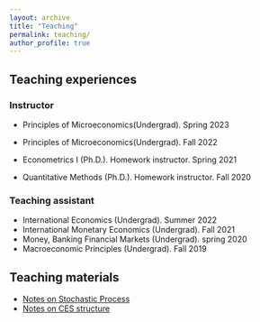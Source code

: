 ```yaml
---
layout: archive
title: "Teaching"
permalink: teaching/
author_profile: true
---
```


 


## Teaching experiences

### Instructor
 <!-- - Principles of Microeconomics(Undergrad). Fall 2023 
  [Material available](http://example.com/) &nbsp; [Course Evaluation](/files/example.com.pdf)   -->
- Principles of Microeconomics(Undergrad). Spring 2023 
 
- Principles of Microeconomics(Undergrad). Fall 2022
 
- Econometrics I (Ph.D.). Homework instructor. Spring 2021
- Quantitative Methods (Ph.D.). Homework instructor. Fall 2020

### Teaching assistant
- International Economics (Undergrad). Summer 2022 <!--     - Syllabus [here](https://github.com/ypei1/Applied-Econometrics){:target="_blank"} -->
- International Monetary Economics (Undergrad). Fall 2021
- Money, Banking Financial Markets (Undergrad). spring 2020
- Macroeconomic Principles (Undergrad). Fall 2019

## Teaching materials
- [Notes on Stochastic Process](https://ypei1.github.io/files/20240514_SP.pdf) &nbsp;
- [Notes on CES structure](https://ypei1.github.io/files/CES_notes.pdf) &nbsp;



 
